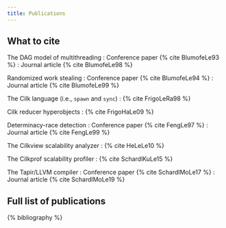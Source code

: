 ```yaml
---
title: Publications
---
```


## What to cite

The DAG model of multithreading
: Conference paper {% cite BlumofeLe93 %}
: Journal article {% cite BlumofeLe98 %}

Randomized work stealing
: Conference paper {% cite BlumofeLe94 %}
: Journal article {% cite BlumofeLe99 %}

The Cilk language (i.e., `spawn` and `sync`)
: {% cite FrigoLeRa98 %}

Cilk reducer hyperobjects
: {% cite FrigoHaLe09 %}

Determinacy-race detection
: Conference paper {% cite FengLe97 %}
: Journal article {% cite FengLe99 %}

The Cilkview scalability analyzer
: {% cite HeLeLe10 %}

The Cilkprof scalability profiler
: {% cite SchardlKuLe15 %}

The Tapir/LLVM compiler
: Conference paper {% cite SchardlMoLe17 %}
: Journal article {% cite SchardlMoLe19 %}

## Full list of publications
{% bibliography %}
